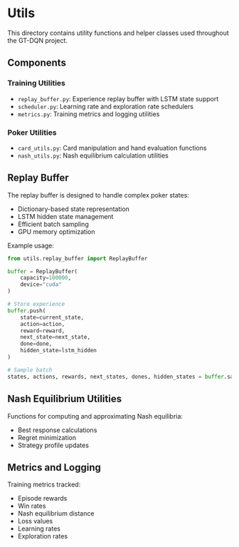 # Utils

This directory contains utility functions and helper classes used throughout the GT-DQN project.

## Components

### Training Utilities
- `replay_buffer.py`: Experience replay buffer with LSTM state support
- `scheduler.py`: Learning rate and exploration rate schedulers
- `metrics.py`: Training metrics and logging utilities

### Poker Utilities
- `card_utils.py`: Card manipulation and hand evaluation functions
- `nash_utils.py`: Nash equilibrium calculation utilities

## Replay Buffer

The replay buffer is designed to handle complex poker states:
- Dictionary-based state representation
- LSTM hidden state management
- Efficient batch sampling
- GPU memory optimization

Example usage:
```python
from utils.replay_buffer import ReplayBuffer

buffer = ReplayBuffer(
    capacity=100000,
    device="cuda"
)

# Store experience
buffer.push(
    state=current_state,
    action=action,
    reward=reward,
    next_state=next_state,
    done=done,
    hidden_state=lstm_hidden
)

# Sample batch
states, actions, rewards, next_states, dones, hidden_states = buffer.sample(32)
```

## Nash Equilibrium Utilities

Functions for computing and approximating Nash equilibria:
- Best response calculations
- Regret minimization
- Strategy profile updates

## Metrics and Logging

Training metrics tracked:
- Episode rewards
- Win rates
- Nash equilibrium distance
- Loss values
- Learning rates
- Exploration rates
